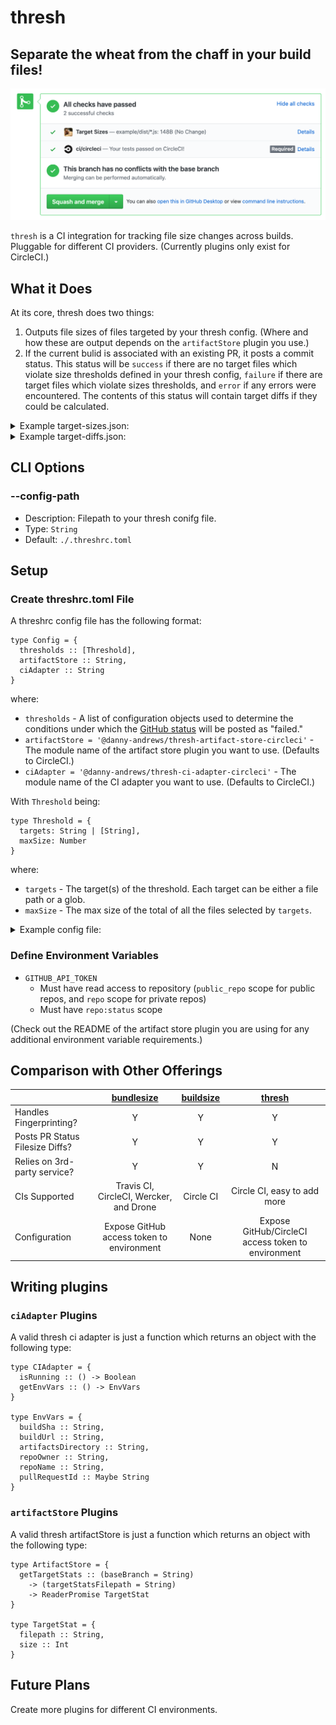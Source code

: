# thresh

## Separate the wheat from the chaff in your build files!

![Example PR Status](public/pr-status-example.png)

`thresh` is a CI integration for tracking file size changes across builds. Pluggable for different CI providers. (Currently plugins only exist for CircleCI.)

## What it Does

At its core, thresh does two things:
1. Outputs file sizes of files targeted by your thresh config. (Where and how these are output depends on the `artifactStore` plugin you use.)
1. If the current bulid is associated with an existing PR, it posts a commit status. This status will be `success` if there are no target files which violate size thresholds defined in your thresh config, `failure` if there are target files which violate sizes thresholds, and `error` if any errors were encountered. The contents of this status will contain target diffs if they could be calculated.

<details>
  <summary>Example target-sizes.json:</summary>

```json
[
  {
    "filepath": "example/dist/app1.js",
    "size": 53
  },
  {
    "filepath": "example/dist/app2.js",
    "size": 95
  }
]
```
</details>

<details>
  <summary>Example target-diffs.json:</summary>

```json
{
  "diffs": [
    {
      "targets": [
        "example/dist/*.js"
      ],
      "previous": 148,
      "current": 148,
      "difference": 0,
      "percentChange": 0
    }
  ],
  "failures": []
}
```
</details>

## CLI Options

### --config-path

- Description: Filepath to your thresh conifg file.
- Type: `String`
- Default: `./.threshrc.toml`

## Setup

### Create threshrc.toml File

A threshrc config file has the following format:

```
type Config = {
  thresholds :: [Threshold],
  artifactStore :: String,
  ciAdapter :: String
}
```

where:

- `thresholds` - A list of configuration objects used to determine the conditions under which the [GitHub status](https://developer.github.com/v3/repos/statuses/#create-a-status) will be posted as "failed."
- `artifactStore = '@danny-andrews/thresh-artifact-store-circleci'` - The module name of the artifact store plugin you want to use. (Defaults to CircleCI.)
- `ciAdapter = '@danny-andrews/thresh-ci-adapter-circleci'` - The module name of the CI adapter you want to use. (Defaults to CircleCI.)

With `Threshold` being:

```
type Threshold = {
  targets: String | [String],
  maxSize: Number
}
```

where:

- `targets` - The target(s) of the threshold. Each target can be either a file path or a glob.
- `maxSize` - The max size of the total of all the files selected by `targets`.

<details>
  <summary>Example config file:</summary>

```toml
[[thresholds]]
targets = "dist/*.js"
maxSize = 20000
```
This example would post a failed GitHub status if the total size of all JavaScript files contained in the `dist` directory was larger than 20kB.
</details>

### Define Environment Variables

- `GITHUB_API_TOKEN`
  - Must have read access to repository (`public_repo` scope for public repos, and `repo` scope for private repos)
  - Must have `repo:status` scope

(Check out the README of the artifact store plugin you are using for any additional environment variable requirements.)

## Comparison with Other Offerings

| | [bundlesize](https://github.com/siddharthkp/bundlesize) | [buildsize](https://buildsize.org/) | [thresh](https://github.com/danny-andrews/thresh) |
| --- | :---: | :---: | :---: |
| Handles Fingerprinting? | Y | Y | Y |
| Posts PR Status Filesize Diffs? | Y | Y | Y |
| Relies on 3rd-party service? | Y | Y | N |
| CIs Supported | Travis CI, CircleCI, Wercker, and Drone | Circle CI | Circle CI, easy to add more |
| Configuration | Expose GitHub access token to environment | None | Expose GitHub/CircleCI access token to environment |

## Writing plugins

### `ciAdapter` Plugins

A valid thresh ci adapter is just a function which returns an object with the following type:

```
type CIAdapter = {
  isRunning :: () -> Boolean
  getEnvVars :: () -> EnvVars
}

type EnvVars = {
  buildSha :: String,
  buildUrl :: String,
  artifactsDirectory :: String,
  repoOwner :: String,
  repoName :: String,
  pullRequestId :: Maybe String
}
```

### `artifactStore` Plugins

A valid thresh artifactStore is just a function which returns an object with the following type:

```
type ArtifactStore = {
  getTargetStats :: (baseBranch = String)
    -> (targetStatsFilepath = String)
    -> ReaderPromise TargetStat
}

type TargetStat = {
  filepath :: String,
  size :: Int
}
```

## Future Plans

Create more plugins for different CI environments.

